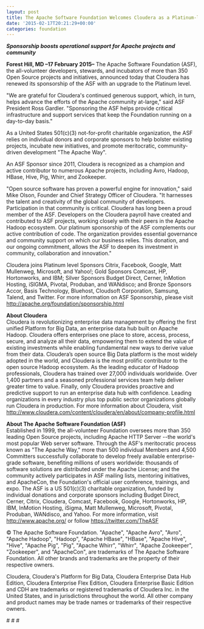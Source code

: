 ```yaml
---
layout: post
title: The Apache Software Foundation Welcomes Cloudera as a Platinum-level Sponsor
date: '2015-02-17T20:21:29+00:00'
categories: foundation
---
```

<div> 
    <p><b><i>Sponsorship boosts operational support for Apache projects and community</i></b></p> 
    <p><b>Forest Hill, MD –17 February 2015–</b> The Apache Software Foundation (ASF), the all-volunteer developers, stewards, and incubators of more than 350 Open Source projects and initiatives, announced today that Cloudera has renewed its sponsorship of the ASF with an upgrade to the Platinum level.</p> 
  </div> 
  <div> 
    <p>&quot;We are grateful for Cloudera's continued generous support, which, in turn, helps advance the efforts of the Apache community at-large,&quot; said ASF President Ross Gardler. &quot;Sponsoring the ASF helps provide critical infrastructure and support services that keep the Foundation running on a day-to-day basis.&quot;</p> 
    <p>As a United States 501(c)(3) not-for-profit charitable organization, the ASF relies on individual donors and corporate sponsors to help bolster existing projects, incubate new initiatives, and promote meritocratic, community-driven development &quot;The Apache Way&quot;.</p> 
  </div> 
  <div> 
    <p>An ASF Sponsor since 2011, Cloudera is recognized as a champion and active contributor to numerous Apache projects, including Avro, Hadoop, HBase, Hive, Pig, Whirr, and Zookeeper.&nbsp;</p> 
  </div> 
  <p>&quot;Open source software has proven a powerful engine for innovation,&quot; said Mike Olson, Founder and Chief Strategy Officer of Cloudera. &quot;It harnesses the talent and creativity of the global community of developers. Participation in that community is critical. Cloudera has long been a proud member of the ASF. Developers on the Cloudera payroll have created and contributed to ASF projects, working closely with their peers in the Apache Hadoop ecosystem. Our platinum sponsorship of the ASF complements our active contribution of code. The organization provides essential governance and community support on which our business relies. This donation, and our ongoing commitment, allows the ASF to deepen its investment in community, collaboration and innovation.&quot;</p> 
  <div>Cloudera joins Platinum level Sponsors Citrix, Facebook, Google, Matt Mullenweg, Microsoft, and Yahoo!; Gold Sponsors Comcast, HP, Hortonworks, and IBM; Silver Sponsors Budget Direct, Cerner, InMotion Hosting, iSIGMA, Pivotal, Produban, and WANdisco; and Bronze Sponsors Accor, Basis Technology, Bluehost, Cloudsoft Corporation, Samsung, Talend, and Twitter. For more information on ASF Sponsorship, please visit <a href="http://apache.org/foundation/sponsorship.html">http://apache.org/foundation/sponsorship.html</a></div> 
  <p><b>About Cloudera<br /></b>Cloudera is revolutionizing enterprise data management by offering the first unified Platform for Big Data, an enterprise data hub built on Apache Hadoop. Cloudera offers enterprises one place to store, access, process, secure, and analyze all their data, empowering them to extend the value of existing investments while enabling fundamental new ways to derive value from their data. Cloudera’s open source Big Data platform is the most widely adopted in the world, and Cloudera is the most prolific contributor to the open source Hadoop ecosystem. As the leading educator of Hadoop professionals, Cloudera has trained over 27,000 individuals worldwide. Over 1,400 partners and a seasoned professional services team help deliver greater time to value. Finally, only Cloudera provides proactive and predictive support to run an enterprise data hub with confidence. Leading organizations in every industry plus top public sector organizations globally run Cloudera in production. For more information about Cloudera, visit <a href="http://www.cloudera.com/content/cloudera/en/about/company-profile.html">http://www.cloudera.com/content/cloudera/en/about/company-profile.html</a></p> 
  <p><b>About The Apache Software Foundation (ASF)<br /></b>Established in 1999, the all-volunteer Foundation oversees more than 350 leading Open Source projects, including Apache HTTP Server --the world's most popular Web server software. Through the ASF's meritocratic process known as &quot;The Apache Way,&quot; more than 500 individual Members and 4,500 Committers successfully collaborate to develop freely available enterprise-grade software, benefiting millions of users worldwide: thousands of software solutions are distributed under the Apache License; and the community actively participates in ASF mailing lists, mentoring initiatives, and ApacheCon, the Foundation's official user conference, trainings, and expo. The ASF is a US 501(c)(3) charitable organization, funded by individual donations and corporate sponsors including Budget Direct, Cerner, Citrix, Cloudera, Comcast, Facebook, Google, Hortonworks, HP, IBM, InMotion Hosting, iSigma, Matt Mullenweg, Microsoft, Pivotal, Produban, WANdisco, and Yahoo. For more information, visit <a href="http://www.apache.org/">http://www.apache.org/</a> or follow <a href="https://twitter.com/TheASF">https://twitter.com/TheASF</a></p> 
  <div> 
    <p>© The Apache Software Foundation. &quot;Apache&quot;, &quot;Apache Avro&quot;, &quot;Avro&quot;, &quot;Apache Hadoop&quot;, &quot;Hadoop&quot;, &quot;Apache HBase&quot;, &quot;HBase&quot;, &quot;Apache Hive&quot;, &quot;Hive&quot;, &quot;Apache Pig&quot;, &quot;Pig&quot;, &quot;Apache Whirr&quot;, &quot;Whirr&quot;, &quot;Apache Zookeeper&quot;, &quot;Zookeeper&quot;, and &quot;ApacheCon&quot;, are trademarks of The Apache Software Foundation. All other brands and trademarks are the property of their respective owners.</p> 
    <p>Cloudera, Cloudera's Platform for Big Data, Cloudera Enterprise Data Hub Edition, Cloudera Enterprise Flex Edition, Cloudera Enterprise Basic Edition and CDH are trademarks or registered trademarks of Cloudera Inc. in the United States, and in jurisdictions throughout the world. All other company and product names may be trade names or trademarks of their respective owners.</p> 
  </div> 
  <div></div> 
  <div> 
    <p># # #</p> 
  </div>
